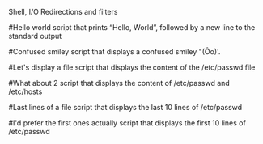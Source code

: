 Shell, I/O Redirections and filters

#Hello world
script that prints “Hello, World”, followed by a new line to the standard output

#Confused smiley
script that displays a confused smiley "(Ôo)'.

#Let's display a file
script that displays the content of the /etc/passwd file

#What about 2
script that displays the content of /etc/passwd and /etc/hosts

#Last lines of a file
script that displays the last 10 lines of /etc/passwd

#I'd prefer the first ones actually
script that displays the first 10 lines of /etc/passwd

